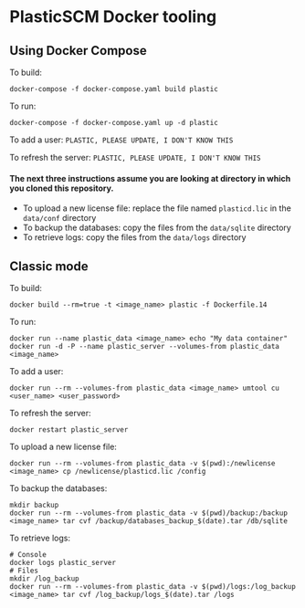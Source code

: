 # PlasticSCM Docker tooling

## Using Docker Compose
To build:
```
docker-compose -f docker-compose.yaml build plastic
```
To run:
```
docker-compose -f docker-compose.yaml up -d plastic
```

To add a user: `PLASTIC, PLEASE UPDATE, I DON'T KNOW THIS`

To refresh the server: `PLASTIC, PLEASE UPDATE, I DON'T KNOW THIS`


#### The next three instructions assume you are looking at directory in which you cloned this repository.
* To upload a new license file: replace the file named `plasticd.lic` in the `data/conf` directory
* To backup the databases: copy the files from the `data/sqlite` directory
* To retrieve logs: copy the files from the `data/logs` directory


## Classic mode
To build:

    docker build --rm=true -t <image_name> plastic -f Dockerfile.14

To run:

    docker run --name plastic_data <image_name> echo "My data container"
    docker run -d -P --name plastic_server --volumes-from plastic_data <image_name>

To add a user:

    docker run --rm --volumes-from plastic_data <image_name> umtool cu <user_name> <user_password>

To refresh the server:

    docker restart plastic_server

To upload a new license file:

    docker run --rm --volumes-from plastic_data -v $(pwd):/newlicense <image_name> cp /newlicense/plasticd.lic /config

To backup the databases:

    mkdir backup
    docker run --rm --volumes-from plastic_data -v $(pwd)/backup:/backup <image_name> tar cvf /backup/databases_backup_$(date).tar /db/sqlite

To retrieve logs:

    # Console
    docker logs plastic_server
    # Files
    mkdir /log_backup
    docker run --rm --volumes-from plastic_data -v $(pwd)/logs:/log_backup <image_name> tar cvf /log_backup/logs_$(date).tar /logs

